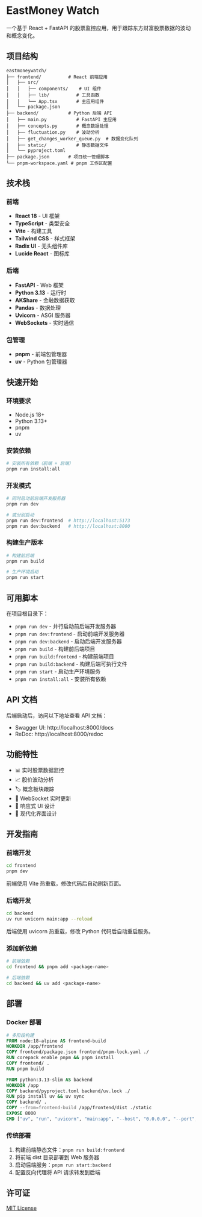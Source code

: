 # EastMoney Watch

一个基于 React + FastAPI 的股票监控应用，用于跟踪东方财富股票数据的波动和概念变化。

## 项目结构

```
eastmoneywatch/
├── frontend/          # React 前端应用
│   ├── src/
│   │   ├── components/    # UI 组件
│   │   ├── lib/          # 工具函数
│   │   └── App.tsx       # 主应用组件
│   └── package.json
├── backend/           # Python 后端 API
│   ├── main.py           # FastAPI 主应用
│   ├── concepts.py       # 概念数据处理
│   ├── fluctuation.py    # 波动分析
│   ├── get_changes_worker_queue.py  # 数据变化队列
│   ├── static/           # 静态数据文件
│   └── pyproject.toml
├── package.json       # 项目统一管理脚本
└── pnpm-workspace.yaml # pnpm 工作区配置
```

## 技术栈

### 前端
- **React 18** - UI 框架
- **TypeScript** - 类型安全
- **Vite** - 构建工具
- **Tailwind CSS** - 样式框架
- **Radix UI** - 无头组件库
- **Lucide React** - 图标库

### 后端
- **FastAPI** - Web 框架
- **Python 3.13** - 运行时
- **AKShare** - 金融数据获取
- **Pandas** - 数据处理
- **Uvicorn** - ASGI 服务器
- **WebSockets** - 实时通信

### 包管理
- **pnpm** - 前端包管理器
- **uv** - Python 包管理器

## 快速开始

### 环境要求

- Node.js 18+
- Python 3.13+
- pnpm
- uv

### 安装依赖

```bash
# 安装所有依赖（前端 + 后端）
pnpm run install:all
```

### 开发模式

```bash
# 同时启动前后端开发服务器
pnpm run dev

# 或分别启动
pnpm run dev:frontend  # http://localhost:5173
pnpm run dev:backend   # http://localhost:8000
```

### 构建生产版本

```bash
# 构建前后端
pnpm run build

# 生产环境启动
pnpm run start
```

## 可用脚本

在项目根目录下：

- `pnpm run dev` - 并行启动前后端开发服务器
- `pnpm run dev:frontend` - 启动前端开发服务器
- `pnpm run dev:backend` - 启动后端开发服务器
- `pnpm run build` - 构建前后端项目
- `pnpm run build:frontend` - 构建前端项目
- `pnpm run build:backend` - 构建后端可执行文件
- `pnpm run start` - 启动生产环境服务
- `pnpm run install:all` - 安装所有依赖

## API 文档

后端启动后，访问以下地址查看 API 文档：

- Swagger UI: http://localhost:8000/docs
- ReDoc: http://localhost:8000/redoc

## 功能特性

- 📊 实时股票数据监控
- 📈 股价波动分析
- 🏷️ 概念板块跟踪
- 🔄 WebSocket 实时更新
- 📱 响应式 UI 设计
- 🎨 现代化界面设计

## 开发指南

### 前端开发

```bash
cd frontend
pnpm dev
```

前端使用 Vite 热重载，修改代码后自动刷新页面。

### 后端开发

```bash
cd backend
uv run uvicorn main:app --reload
```

后端使用 uvicorn 热重载，修改 Python 代码后自动重启服务。

### 添加新依赖

```bash
# 前端依赖
cd frontend && pnpm add <package-name>

# 后端依赖
cd backend && uv add <package-name>
```

## 部署

### Docker 部署

```dockerfile
# 多阶段构建
FROM node:18-alpine AS frontend-build
WORKDIR /app/frontend
COPY frontend/package.json frontend/pnpm-lock.yaml ./
RUN corepack enable pnpm && pnpm install
COPY frontend/ .
RUN pnpm build

FROM python:3.13-slim AS backend
WORKDIR /app
COPY backend/pyproject.toml backend/uv.lock ./
RUN pip install uv && uv sync
COPY backend/ .
COPY --from=frontend-build /app/frontend/dist ./static
EXPOSE 8000
CMD ["uv", "run", "uvicorn", "main:app", "--host", "0.0.0.0", "--port", "8000"]
```

### 传统部署

1. 构建前端静态文件：`pnpm run build:frontend`
2. 将前端 dist 目录部署到 Web 服务器
3. 启动后端服务：`pnpm run start:backend`
4. 配置反向代理将 API 请求转发到后端

## 许可证

[MIT License](./LICENSE)